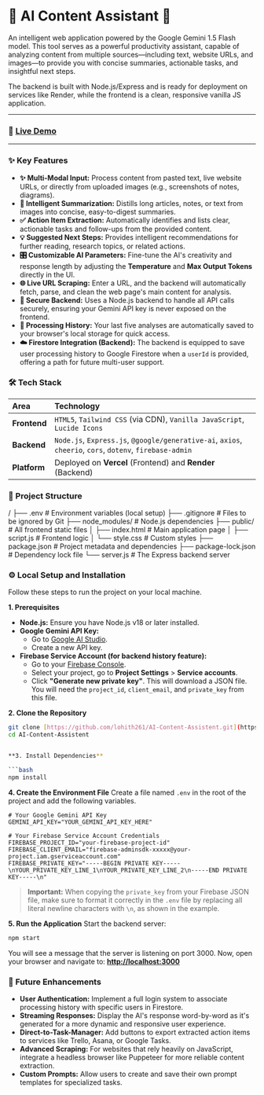 


# 🚀 AI Content Assistant 🚀

An intelligent web application powered by the Google Gemini 1.5 Flash model. This tool serves as a powerful productivity assistant, capable of analyzing content from multiple sources—including text, website URLs, and images—to provide you with concise summaries, actionable tasks, and insightful next steps.

The backend is built with Node.js/Express and is ready for deployment on services like Render, while the frontend is a clean, responsive vanilla JS application.

---

### 🔗 [**Live Demo**](https://ai-content-assistent.vercel.app/)

---

### ✨ Key Features

* **✨ Multi-Modal Input:** Process content from pasted text, live website URLs, or directly from uploaded images (e.g., screenshots of notes, diagrams).
* **📝 Intelligent Summarization:** Distills long articles, notes, or text from images into concise, easy-to-digest summaries.
* **✅ Action Item Extraction:** Automatically identifies and lists clear, actionable tasks and follow-ups from the provided content.
* **💡 Suggested Next Steps:** Provides intelligent recommendations for further reading, research topics, or related actions.
* **🎛️ Customizable AI Parameters:** Fine-tune the AI's creativity and response length by adjusting the **Temperature** and **Max Output Tokens** directly in the UI.
* **🌐 Live URL Scraping:** Enter a URL, and the backend will automatically fetch, parse, and clean the web page's main content for analysis.
* **🔐 Secure Backend:** Uses a Node.js backend to handle all API calls securely, ensuring your Gemini API key is never exposed on the frontend.
* **📜 Processing History:** Your last five analyses are automatically saved to your browser's local storage for quick access.
* **☁️ Firestore Integration (Backend):** The backend is equipped to save user processing history to Google Firestore when a `userId` is provided, offering a path for future multi-user support.

### 🛠️ Tech Stack

| Area      | Technology                                                                                                  |
| :-------- | :---------------------------------------------------------------------------------------------------------- |
| **Frontend** | `HTML5`, `Tailwind CSS` (via CDN), `Vanilla JavaScript`, `Lucide Icons`                                       |
| **Backend** | `Node.js`, `Express.js`, `@google/generative-ai`, `axios`, `cheerio`, `cors`, `dotenv`, `firebase-admin` |
| **Platform** | Deployed on **Vercel** (Frontend) and **Render** (Backend)                                                  |

### 📂 Project Structure
/
├── .env                  # Environment variables (local setup)
├── .gitignore            # Files to be ignored by Git
├── node_modules/         # Node.js dependencies
├── public/               # All frontend static files
│   ├── index.html        # Main application page
│   ├── script.js         # Frontend logic
│   └── style.css         # Custom styles
├── package.json          # Project metadata and dependencies
├── package-lock.json     # Dependency lock file
└── server.js             # The Express backend server


### ⚙️ Local Setup and Installation

Follow these steps to run the project on your local machine.

**1. Prerequisites**
* **Node.js:** Ensure you have Node.js v18 or later installed.
* **Google Gemini API Key:**
    * Go to [Google AI Studio](https://aistudio.google.com/app/apikey).
    * Create a new API key.
* **Firebase Service Account (for backend history feature):**
    * Go to your [Firebase Console](https://console.firebase.google.com/).
    * Select your project, go to **Project Settings** > **Service accounts**.
    * Click **"Generate new private key"**. This will download a JSON file. You will need the `project_id`, `client_email`, and `private_key` from this file.

**2. Clone the Repository**
```bash
git clone [https://github.com/lohith261/AI-Content-Assistent.git](https://github.com/lohith261/AI-Content-Assistent.git)
cd AI-Content-Assistent


**3. Install Dependencies**

```bash
npm install
```

**4. Create the Environment File**
Create a file named `.env` in the root of the project and add the following variables.

```env
# Your Google Gemini API Key
GEMINI_API_KEY="YOUR_GEMINI_API_KEY_HERE"

# Your Firebase Service Account Credentials
FIREBASE_PROJECT_ID="your-firebase-project-id"
FIREBASE_CLIENT_EMAIL="firebase-adminsdk-xxxxx@your-project.iam.gserviceaccount.com"
FIREBASE_PRIVATE_KEY="-----BEGIN PRIVATE KEY-----\nYOUR_PRIVATE_KEY_LINE_1\nYOUR_PRIVATE_KEY_LINE_2\n-----END PRIVATE KEY-----\n"
```

> **Important:** When copying the `private_key` from your Firebase JSON file, make sure to format it correctly in the `.env` file by replacing all literal newline characters with `\n`, as shown in the example.

**5. Run the Application**
Start the backend server:

```bash
npm start
```

You will see a message that the server is listening on port 3000. Now, open your browser and navigate to:
**[http://localhost:3000](https://www.google.com/search?q=http://localhost:3000)**

### 🚀 Future Enhancements

  * **User Authentication:** Implement a full login system to associate processing history with specific users in Firestore.
  * **Streaming Responses:** Display the AI's response word-by-word as it's generated for a more dynamic and responsive user experience.
  * **Direct-to-Task-Manager:** Add buttons to export extracted action items to services like Trello, Asana, or Google Tasks.
  * **Advanced Scraping:** For websites that rely heavily on JavaScript, integrate a headless browser like Puppeteer for more reliable content extraction.
  * **Custom Prompts:** Allow users to create and save their own prompt templates for specialized tasks.

